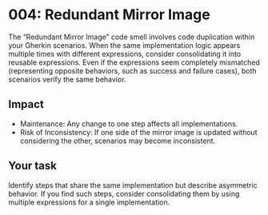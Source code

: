 # 004: Redundant Mirror Image

The “Redundant Mirror Image” code smell involves code duplication within your Gherkin scenarios.
When the same implementation logic appears multiple times with different expressions, consider consolidating it into reusable expressions.
Even if the expressions seem completely mismatched (representing opposite behaviors, such as success and failure cases), both scenarios verify the same behavior.

## Impact
* Maintenance: Any change to one step affects all implementations.
* Risk of Inconsistency: If one side of the mirror image is updated without considering the other, scenarios may become inconsistent.

## Your task
Identify steps that share the same implementation but describe asymmetric behavior. If you find such steps, consider consolidating them by using multiple expressions for a single implementation.